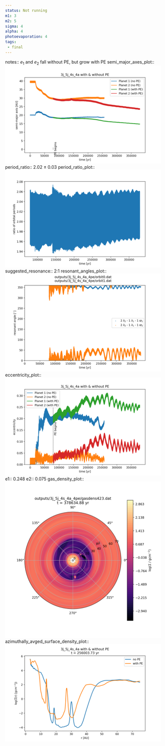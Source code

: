 ```yaml
---
status: Not running
m1: 3
m2: 5
sigma: 4
alpha: 4
photoevaporation: 4
tags:
 - final
---
```


notes:: $e_1$ and $e_2$ fall without PE, but grow with PE
semi_major_axes_plot:: ![semi_major_axes_3j_5j_4s_4a_4pe.png](plots/semi_major_axes/semi_major_axes_3j_5j_4s_4a_4pe.png)
period_ratio:: 2.02 ± 0.03
period_ratio_plot:: ![period_ratio_3j_5j_4s_4a_4pe.png](plots/period_ratio/period_ratio_3j_5j_4s_4a_4pe.png)
suggested_resonance:: 2:1
resonant_angles_plot:: ![resonant_angles_3j_5j_4s_4a_4pe.png](plots/resonant_angles/resonant_angles_3j_5j_4s_4a_4pe.png)
eccentricity_plot:: ![eccentricity_3j_5j_4s_4a_4pe.png](plots/eccentricity/eccentricity_3j_5j_4s_4a_4pe.png)
e1:: 0.248
e2:: 0.075
gas_density_plot:: ![gas_density_3j_5j_4s_4a_4pe.png](plots/gas_density/gas_density_3j_5j_4s_4a_4pe.png)
azimuthally_avged_surface_density_plot:: ![azimuthally_avged_surface_density_3j_5j_4s_4a_4pe.png](plots/azimuthally_avged_surface_density/azimuthally_avged_surface_density_3j_5j_4s_4a_4pe.png)
